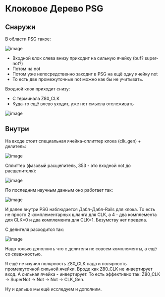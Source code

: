 # Клоковое Дерево PSG

## Снаружи

В области PSG такое:

![image](https://user-images.githubusercontent.com/5828819/189532131-c1bba1f1-f104-4d26-8747-739a41bbed4e.png)

- Входной клок слева внизу приходит на сильную ячейку (buf? super-not?)
- Потом на not
- Потом уже непосредственно заходит в PSG на ещё одну ячейку not
- То есть две промежуточные not можно как бы не учитывать.

Входной клок приходит снизу:
- С терминала Z80_CLK
- Куда-то ещё влево уходит, уже нет смысла отслеживать

![image](https://user-images.githubusercontent.com/5828819/189531869-1f1e47c2-7f20-40f4-84f5-62f999ab6030.png)

## Внутри

На входе стоит специальная ячейка-сплиттер клока (clk_gen) + делитель:

![image](https://user-images.githubusercontent.com/5828819/189532518-c890a300-7e2e-4062-8671-c455de62b732.png)

Сплиттер (фазовый расщепитель, 353 - это входной not до расщепителя):

![image](https://user-images.githubusercontent.com/5828819/189533050-574eb151-a585-443c-aa10-63ce3d2917fd.png)

По последним научным данным оно работает так:

![image](https://user-images.githubusercontent.com/5828819/189532559-f9f13671-ce48-4d07-b6b1-8e17289e1bc3.png)

И далее внутри PSG наблюдается Дабл-Дабл-Rails для клока. То есть не просто 2 комплементарных шланга для CLK, а 4 - два комплемента для CLK=0 и два комплемента для CLK=1. Безумству нет предела.

С делителя расходится так:

![image](https://user-images.githubusercontent.com/5828819/189532689-1cd10aff-da9a-4b22-b837-a8547770aac5.png)

Надо только дополнить что с делителя не совсем комплементы, а ещё со скважностью. 

Я ещё не изучил полярность Z80_CLK пада и полярность промежуточной сильной ячейки.
Вроде как Z80_CLK не инвертирует вход.
А сильная ячейка - инвертирует.
То есть эффективно так: Z80_CLK -> SuperNot -> Not -> Not -> CLK_Gen.

Ну и дальше мы ещё исследуем и дополним.
